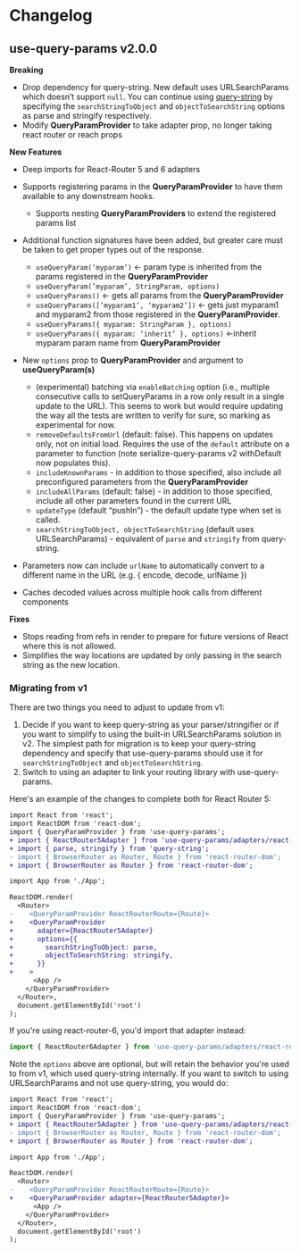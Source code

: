 # Changelog

## use-query-params v2.0.0

**Breaking**

- Drop dependency for query-string. New default uses URLSearchParams which doesn’t support `null`. You can continue using [query-string](https://github.com/sindresorhus/query-string) by specifying the `searchStringToObject` and `objectToSearchString` options as parse and stringify respectively.
- Modify **QueryParamProvider** to take adapter prop, no longer taking react router or reach props

**New Features**

- Deep imports for React-Router 5 and 6 adapters
- Supports registering params in the **QueryParamProvider** to have them available to any downstream hooks.
    - Supports nesting **QueryParamProviders** to extend the registered params list
- Additional function signatures have been added, but greater care must be taken to get proper types out of the response.
    - `useQueryParam(’myparam’)` ← param type is inherited from the params registered in the **QueryParamProvider**
    - `useQueryParam(’myparam’, StringParam, options)`
    - `useQueryParams()` ← gets all params from the **QueryParamProvider**
    - `useQueryParams([’myparam1’, ‘myparam2’])` ← gets just myparam1 and myparam2 from those registered in the **QueryParamProvider**.
    - `useQueryParams({ myparam: StringParam }, options)`
    - `useQueryParams({ myparam: ‘inherit’ }, options)` ←inherit myparam param name from **QueryParamProvider**

- New `options` prop to **QueryParamProvider** and argument to **useQueryParam(s)**
    - (experimental) batching via `enableBatching` option (i.e., multiple consecutive calls to setQueryParams in a row only result in a single update to the URL). This seems to work but would require updating the way all the tests are written to verify for sure, so marking as experimental for now.
    - `removeDefaultsFromUrl` (default: false). This happens on updates only, not on initial load. Requires the use of the `default` attribute on a parameter to function (note serialize-query-params v2 withDefault now populates this). 
    - `includeKnownParams` -  in addition to those specified, also include all preconfigured parameters from the **QueryParamProvider**
    - `includeAllParams` (default: false) - in addition to those specified, include all other parameters found in the current URL
    - `updateType` (default “pushIn”) - the default update type when set is called.
    - `searchStringToObject, objectToSearchString` (default uses URLSearchParams) - equivalent of `parse` and `stringify` from query-string.
- Parameters now can include `urlName` to automatically convert to a different name in the URL (e.g. { encode, decode, urlName })
- Caches decoded values across multiple hook calls from different components

**Fixes**

- Stops reading from refs in render to prepare for future versions of React where this is not allowed.
- Simplifies the way locations are updated by only passing in the search string as the new location.

### Migrating from v1

There are two things you need to adjust to update from v1:

1. Decide if you want to keep query-string as your parser/stringifier or if you want to simplify to using the built-in URLSearchParams solution in v2. The simplest path for migration is to keep your query-string dependency and specify that use-query-params should use it for `searchStringToObject` and `objectToSearchString`. 
2. Switch to using an adapter to link your routing library with use-query-params.

Here's an example of the changes to complete both for React Router 5:

```diff
import React from 'react';
import ReactDOM from 'react-dom';
import { QueryParamProvider } from 'use-query-params';
+ import { ReactRouter5Adapter } from 'use-query-params/adapters/react-router-5';
+ import { parse, stringify } from 'query-string';
- import { BrowserRouter as Router, Route } from 'react-router-dom';
+ import { BrowserRouter as Router } from 'react-router-dom';

import App from './App';

ReactDOM.render(
  <Router>
-    <QueryParamProvider ReactRouterRoute={Route}>
+    <QueryParamProvider
+      adapter={ReactRouter5Adapter}
+      options={{
+        searchStringToObject: parse,
+        objectToSearchString: stringify,
+      }}
+    >
      <App />
    </QueryParamProvider>
  </Router>,
  document.getElementById('root')
);
```

If you're using react-router-6, you'd import that adapter instead:

```js
import { ReactRouter6Adapter } from 'use-query-params/adapters/react-router-6';
```

Note the `options` above are optional, but will retain the behavior you're used to from v1, which used query-string internally. If you want to switch to using URLSearchParams and not use query-string, you would do:

```diff
import React from 'react';
import ReactDOM from 'react-dom';
import { QueryParamProvider } from 'use-query-params';
+ import { ReactRouter5Adapter } from 'use-query-params/adapters/react-router-5';
- import { BrowserRouter as Router, Route } from 'react-router-dom';
+ import { BrowserRouter as Router } from 'react-router-dom';

import App from './App';

ReactDOM.render(
  <Router>
-    <QueryParamProvider ReactRouterRoute={Route}>
+    <QueryParamProvider adapter={ReactRouter5Adapter}>
      <App />
    </QueryParamProvider>
  </Router>,
  document.getElementById('root')
);
```

